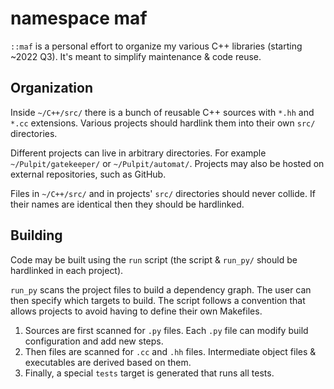 # namespace maf

`::maf` is a personal effort to organize my various C++ libraries (starting ~2022 Q3). It's meant to simplify maintenance & code reuse.

## Organization

Inside `~/C++/src/` there is a bunch of reusable C++ sources with `*.hh` and `*.cc` extensions. Various projects should hardlink them into their own `src/` directories.

Different projects can live in arbitrary directories. For example `~/Pulpit/gatekeeper/` or `~/Pulpit/automat/`. Projects may also be hosted on external repositories, such as GitHub.

Files in `~/C++/src/` and in projects' `src/` directories should never collide. If their names are identical then they should be hardlinked.

## Building

Code may be built using the `run` script (the script & `run_py/` should be hardlinked in each project).

`run_py` scans the project files to build a dependency graph. The user can then specify which targets to build. The script follows a convention that allows projects to avoid having to define their own Makefiles.

1. Sources are first scanned for `.py` files. Each `.py` file can modify build configuration and add new steps.
2. Then files are scanned for `.cc` and `.hh` files. Intermediate object files & executables are derived based on them.
3. Finally, a special `tests` target is generated that runs all tests.
